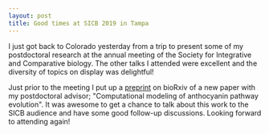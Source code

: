 ```yaml
---
layout: post
title: Good times at SICB 2019 in Tampa
---
```


I just got back to Colorado yesterday from a trip to present some of my postdoctoral research at the annual meeting of the 
Society for Integrative and Comparative biology. The other talks I attended were excellent and the diversity of topics on 
display was delightful!
 
Just prior to the meeting I put up a [preprint](https://www.biorxiv.org/content/early/2019/01/03/511089) 
on bioRxiv of a new paper with my postdoctoral advisor; "Computational modeling of anthocyanin pathway evolution". It was 
awesome to get a chance to talk about this work to the SICB audience and have some good follow-up discussions. Looking forward
to attending again! 

